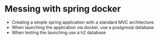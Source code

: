 # Messing with spring docker

- Creating a simple spring application with a standard MVC architecture.
- When launching the application via docker, use a postgresql database
- When testing the launching use a h2 database
